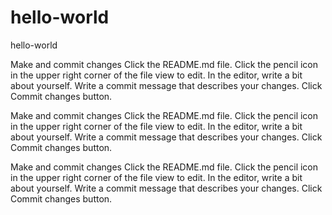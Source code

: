 # hello-world
hello-world

Make and commit changes
	Click the README.md file.
	Click the  pencil icon in the upper right corner of the file view to edit.
	In the editor, write a bit about yourself.
	Write a commit message that describes your changes.
	Click Commit changes button.



Make and commit changes
	Click the README.md file.
	Click the  pencil icon in the upper right corner of the file view to edit.
	In the editor, write a bit about yourself.
	Write a commit message that describes your changes.
	Click Commit changes button.
	
	
	
	
	
Make and commit changes
	Click the README.md file.
	Click the  pencil icon in the upper right corner of the file view to edit.
	In the editor, write a bit about yourself.
	Write a commit message that describes your changes.
	Click Commit changes button.
	
	
